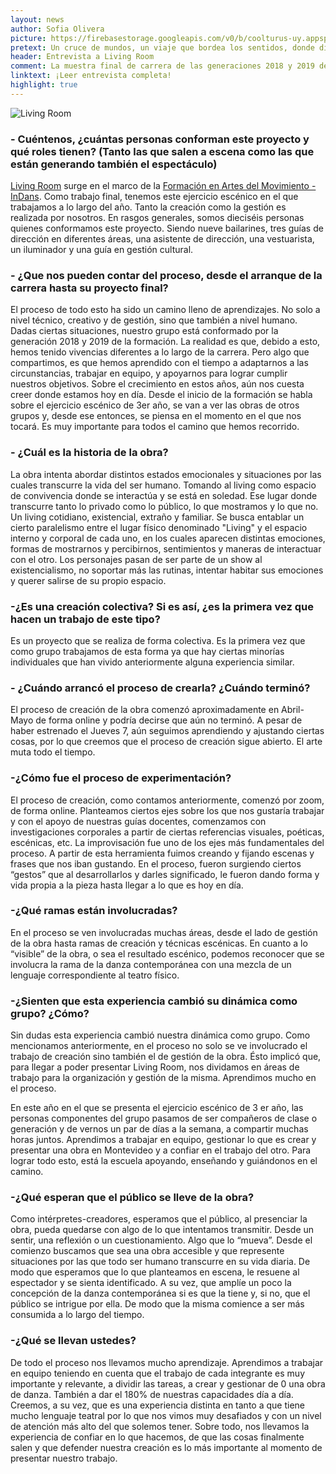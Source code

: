 ```yaml
---
layout: news
author: Sofia Olivera
picture: https://firebasestorage.googleapis.com/v0/b/coolturus-uy.appspot.com/o/news%2Flivingroom.jpg?alt=media&token=024207f9-026a-47d0-acfb-524883fb2691
pretext: Un cruce de mundos, un viaje que bordea los sentidos, donde distintos estados restringidos y exacerbados explotan a la vista en una serie de eventos que oscilan entre lo real y lo poético. Una obra de danza que aborda la existencia, entre rutinas, rituales y la angustiosa nada.
header: Entrevista a Living Room
comment: La muestra final de carrera de las generaciones 2018 y 2019 de la Formación en Artes del Movimiento - InDans se presenta en el Teatro Victoria los jueves de octubre, y ya agotó todas sus funciones.
linktext: ¡Leer entrevista completa! 
highlight: true
---
```

<div class="image-box">
<img src="https://firebasestorage.googleapis.com/v0/b/coolturus-uy.appspot.com/o/news%2Flivingroom.jpg?alt=media&token=024207f9-026a-47d0-acfb-524883fb2691" alt="Living Room"></div>

### - Cuéntenos, ¿cuántas personas conforman este proyecto y qué roles tienen? (Tanto las que salen a escena como las que están generando también el espectáculo)
[Living Room](https://www.instagram.com/livingroom.danza/) surge en el marco de la [Formación en Artes del Movimiento - InDans](https://www.instagram.com/indans.uy/). Como trabajo final, tenemos este ejercicio escénico en el que trabajamos a lo largo del año. Tanto la creación como la gestión es realizada por nosotros. En rasgos generales, somos dieciséis personas quienes conformamos este proyecto. Siendo nueve bailarines, tres guías de dirección en diferentes áreas, una asistente de dirección, una vestuarista, un iluminador y una guía en gestión cultural.

### - ¿Que nos pueden contar del proceso, desde el arranque de la carrera hasta su proyecto final?
El proceso de todo esto ha sido un camino lleno de aprendizajes. No solo a nivel técnico, creativo y de gestión, sino que también a nivel humano. Dadas ciertas situaciones, nuestro grupo está conformado por la generación 2018 y 2019 de la formación. La realidad es que, debido a esto, hemos tenido vivencias diferentes a lo largo de la carrera. Pero algo que compartimos, es que hemos aprendido con el tiempo a adaptarnos a las circunstancias, trabajar en equipo, y apoyarnos para lograr cumplir nuestros objetivos. 
Sobre el crecimiento en estos años, aún nos cuesta creer donde estamos hoy en día. Desde el inicio de la formación se habla sobre el ejercicio escénico de 3er año, se van a ver las obras de otros grupos y, desde ese entonces, se piensa en el momento en el que nos tocará. Es muy importante para todos el camino que hemos recorrido.

### - ¿Cuál es la historia de la obra?
La obra intenta abordar distintos estados emocionales y situaciones por las cuales transcurre la vida del ser humano. Tomando al living como espacio de convivencia donde se interactúa y se está en soledad. Ese lugar donde transcurre tanto lo privado como lo público, lo que mostramos y lo que no. Un living cotidiano, existencial, extraño y familiar.
Se busca entablar un cierto paralelismo entre el lugar físico denominado "Living" y el espacio interno y corporal de cada uno, en los cuales aparecen distintas emociones, formas de mostrarnos y percibirnos, sentimientos y maneras de interactuar con el otro. Los personajes pasan de ser parte de un show al existencialismo, no soportar más las rutinas, intentar habitar sus emociones y querer salirse de su propio espacio. 

### -¿Es una creación colectiva? Si es así, ¿es la primera vez que hacen un trabajo de este tipo?
Es un proyecto que se realiza de forma colectiva. Es la primera vez que como grupo trabajamos de esta forma ya que hay ciertas minorías individuales que han vivido anteriormente alguna experiencia similar.

### - ¿Cuándo arrancó el proceso de crearla? ¿Cuándo terminó?
El proceso de creación de la obra comenzó aproximadamente en Abril-Mayo de forma online y podría decirse que aún no terminó. A pesar de haber estrenado el Jueves 7, aún seguimos aprendiendo y ajustando ciertas cosas, por lo que creemos que el proceso de creación sigue abierto. El arte muta todo el tiempo.

### -¿Cómo fue el proceso de experimentación?
El proceso de creación, como contamos anteriormente, comenzó por zoom, de forma online. Planteamos ciertos ejes sobre los que nos gustaría trabajar y con el apoyo de nuestras guías docentes, comenzamos con investigaciones corporales a partir de ciertas referencias visuales, poéticas, escénicas, etc.
La improvisación fue uno de los ejes más fundamentales del proceso. A partir de esta herramienta fuimos creando y fijando escenas y frases que nos iban gustando. En el proceso, fueron surgiendo ciertos “gestos” que al desarrollarlos y darles significado, le fueron dando forma y vida propia a la pieza hasta llegar a lo que es hoy en día.

### -¿Qué ramas están involucradas?
En el proceso se ven involucradas muchas áreas, desde el lado de gestión de la obra hasta ramas de creación y técnicas escénicas. En cuanto a lo “visible” de la obra, o sea el resultado escénico, podemos reconocer que se involucra la rama de la danza contemporánea con una mezcla de un lenguaje correspondiente al teatro físico.

### -¿Sienten que esta experiencia cambió su dinámica como grupo? ¿Cómo?
Sin dudas esta experiencia cambió nuestra dinámica como grupo. Como mencionamos anteriormente, en el proceso no solo se ve involucrado el trabajo de creación sino también el de gestión de la obra. Ésto implicó que, para llegar a poder presentar Living Room, nos dividamos en áreas de trabajo para la organización y gestión de la misma. Aprendimos mucho en el proceso.
 
En este año en el que se presenta el ejercicio escénico de 3 er año, las personas componentes del grupo pasamos de ser compañeros de clase o generación y de vernos un par de días a la semana, a compartir muchas horas juntos. Aprendimos a trabajar en equipo, gestionar lo que es crear y presentar una obra en Montevideo y a confiar en el trabajo del otro. Para lograr todo esto, está la escuela apoyando, enseñando y guiándonos en el camino.

### -¿Qué esperan que el público se lleve de la obra? 
Como intérpretes-creadores, esperamos que el público, al presenciar la obra, pueda quedarse con algo de lo que intentamos transmitir. Desde un sentir, una reflexión o un cuestionamiento. Algo que lo “mueva”. Desde el comienzo buscamos que sea una obra accesible y que represente situaciones por las que todo ser humano transcurre en su vida diaria. De modo que esperamos que lo que planteamos en escena, le resuene al espectador y se sienta identificado. A su vez, que amplíe un poco la concepción de la danza contemporánea si es que la tiene y, si no, que el público se intrigue por ella. De modo que la misma comience a ser más consumida a lo largo del tiempo.

### -¿Qué se llevan ustedes?
De todo el proceso nos llevamos mucho aprendizaje. 
Aprendimos a trabajar en equipo teniendo en cuenta que el trabajo de cada integrante es muy importante y relevante, a dividir las tareas, a crear y gestionar de 0 una obra de danza.
También a dar el 180% de nuestras capacidades día a día.
Creemos, a su vez, que es una experiencia distinta en tanto a que tiene mucho lenguaje teatral por lo que nos vimos muy desafiados y con un nivel de atención más alto del que solemos tener.
Sobre todo, nos llevamos la experiencia de confiar en lo que hacemos, de que las cosas finalmente salen y que defender nuestra creación es lo más importante al momento de presentar nuestro trabajo.
